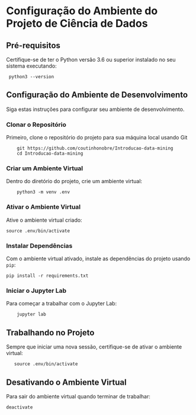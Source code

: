 # Configuração do Ambiente do Projeto de Ciência de Dados

## Pré-requisitos

Certifique-se de ter o Python versão 3.6 ou superior instalado no seu sistema executando:

```
 python3 --version
```

## Configuração do Ambiente de Desenvolvimento

Siga estas instruções para configurar seu ambiente de desenvolvimento.

### Clonar o Repositório

Primeiro, clone o repositório do projeto para sua máquina local usando Git

```
    git https://github.com/coutinhonobre/Introducao-data-mining
    cd Introducao-data-mining
```

### Criar um Ambiente Virtual

Dentro do diretório do projeto, crie um ambiente virtual:

```
    python3 -m venv .env
```

### Ativar o Ambiente Virtual

Ative o ambiente virtual criado:

```
source .env/bin/activate
```

### Instalar Dependências

Com o ambiente virtual ativado, instale as dependências do projeto usando `pip`:

```
pip install -r requirements.txt
```

### Iniciar o Jupyter Lab

Para começar a trabalhar com o Jupyter Lab:

```
    jupyter lab
```

## Trabalhando no Projeto

Sempre que iniciar uma nova sessão, certifique-se de ativar o ambiente virtual:

```
   source .env/bin/activate
```

## Desativando o Ambiente Virtual

Para sair do ambiente virtual quando terminar de trabalhar:

```
deactivate
```
